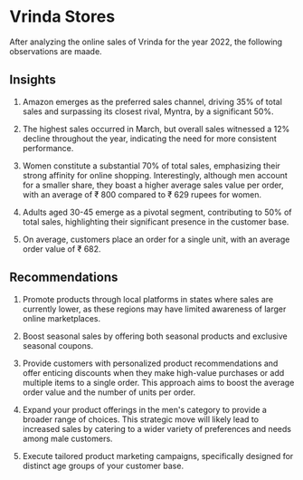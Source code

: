 # Vrinda Stores

After analyzing the online sales of Vrinda for the year 2022, the following observations are maade.

## Insights

1. Amazon emerges as the preferred sales channel, driving 35% of total sales and surpassing its closest rival, Myntra, by a significant 50%.

2. The highest sales occurred in March, but overall sales witnessed a 12% decline throughout the year, indicating the need for more consistent performance.

3. Women constitute a substantial 70% of total sales, emphasizing their strong affinity for online shopping. Interestingly, although men account for a smaller share, they boast a higher average sales value per order, with an average of ₹ 800 compared to ₹ 629 rupees for women.

4. Adults aged 30-45 emerge as a pivotal segment, contributing to 50% of total sales, highlighting their significant presence in the customer base.

5. On average, customers place an order for a single unit, with an average order value of ₹ 682.


## Recommendations

1. Promote products through local platforms in states where sales are currently lower, as these regions may have limited awareness of larger online marketplaces.

2. Boost seasonal sales by offering both seasonal products and exclusive seasonal coupons.

3. Provide customers with personalized product recommendations and offer enticing discounts when they make high-value purchases or add multiple items to a single order. This approach aims to boost the average order value and the number of units per order.

4. Expand your product offerings in the men's category to provide a broader range of choices. This strategic move will likely lead to increased sales by catering to a wider variety of preferences and needs among male customers.

5. Execute tailored product marketing campaigns, specifically designed for distinct age groups of your customer base.
